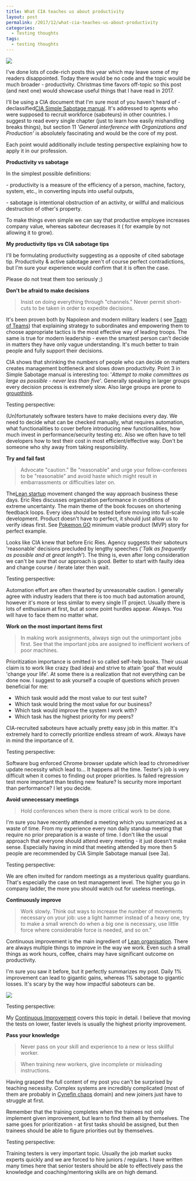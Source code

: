 ```yaml
---
title: What CIA teaches us about productivity
layout: post
permalink: /2017/12/what-cia-teaches-us-about-productivity
categories:
  - Testing thoughts
tags:
  - testing thoughts 
---
```


![](/images/blog/declassified.jpg)

I've done lots of code-rich posts this year which may leave some of my readers disappointed. Today there would be no
code and the topic would be much broader - productivity. Christmas time favors off-topic so this post (and next one)
would showcase useful things that I have read in 2017.

I'll be using a CIA document that I'm sure most of you haven't heard of -
declassified[CIA Simple Sabotage manual](https://www.cia.gov/news-information/featured-story-archive/2012-featured-story-archive/CleanedUOSSSimpleSabotage_sm.pdf).
It's addressed to agents who were supposed to recruit workforce (saboteurs) in other countries. I suggest to read every
single chapter (just to learn how easily mishandling breaks things), but section 11 _'General interference with
Organizations and Production'_ is absolutely fascinating and would be the core of my post.

Each point would additionally include testing perspective explaining how to apply it in our profession.

**Productivity vs sabotage**

In the simplest possible definitions:

\- productivity is a measure of the efficiency of a person, machine, factory, system, etc., in converting inputs into
useful outputs,

\- sabotage is intentional obstruction of an activity, or willful and malicious destruction of other's property.

To make things even simple we can say that productive employee increases company value, whereas saboteur decreases it (
for example by not allowing it to grow).

**My productivity tips vs CIA sabotage tips**

I'll be formulating productivity suggesting as a opposite of cited sabotage tip. Productivity & active sabotage aren't
of course perfect contradictions, but I'm sure your experience would confirm that it is often the case.

Please do not treat them too seriously ;)

**Don't be afraid to make decisions**

> Insist on doing everything through "channels." Never permit short-cuts to be taken in order to expedite decisions.

It's been proven both by Napoleon and modern military leaders (
see [Team of Teams](https://www.amazon.com/Team-Teams-Rules-Engagement-Complex/dp/1591847486)) that explaining strategy
to subordinates and empowering them to choose appropriate tactics is the most effective way of leading troops. The same
is true for modern leadership - even the smartest person can't decide in matters they have only vague understanding.
It's much better to train people and fully support their decisions.

CIA shows that shrinking the numbers of people who can decide on matters creates management bottleneck and slows down
productivity. Point 3 in Simple Sabotage manual is interesting too: '_Attempt to make committees as large as possible -
never less than five_'. Generally speaking in larger groups every decision process is extremely slow. Also large groups
are prone to [groupthink](http://www.psysr.org/about/pubs_resources/groupthink%20overview.htm).

Testing perspective:

(Un)fortunately software testers have to make decisions every day. We need to decide what can be checked manually, what
requires automation, what functionalities to cover before introducing new functionalities, how much invest in
performance/security testing etc. Also we often have to tell developers how to test their cost in most
efficient/effective way. Don't be someone who shy away from taking responsibility.

**Try and fail fast**

> Advocate "caution." Be "reasonable" and urge your fellow-conferees to be "reasonable" and avoid haste which might
> result in embarrassments or difficulties later on.

The[Lean startup](https://www.amazon.com/Lean-Startup-Entrepreneurs-Continuous-Innovation/dp/0307887898) movement
changed the way approach business these days. Eric Ries discusses organization performance in conditions of extreme
uncertainty. The main theme of the book focuses on shortening feedback loops. Every idea should be tested before moving
into full-scale development. Product doesn't have to perfect, it should just allow us to verify ideas first.
See [Pokemon GO](https://www.itx.com/ITX-Blog/Article/408/Pokemon-GO-is-a-Minimal-Viable-Product) minimum viable
product (MVP) story for perfect example.

Looks like CIA knew that before Eric Ries. Agency suggests their saboteurs 'reasonable' decisions precluded by lengthy
speeches ('_Talk as frequently as possible and at great length_'). The thing is, even after long consideration we can't
be sure that our approach is good. Better to start with faulty idea and change course / iterate later then wait.

Testing perspective:

Automation effort are often thwarted by unreasonable caution. I generally agree with industry leaders that there is too
much bad automation around, however it's more or less similar to every single IT project. Usually there is lots of
enthusiasm at first, but at some point hurdles appear. Always. You will have to face them no matter what.

**Work on the most important items first**

> In making work assignments, always sign out the unimportant jobs first. See that the important jobs are assigned to
> inefficient workers of poor machines.

Prioritization importance is omitted in so called self-help books. Their usual claim is to work like crazy (bad idea)
and strive to attain 'goal' that would 'change your life'. At some there is a realization that not everything can be
done now. I suggest to ask yourself a couple of questions which proven beneficial for me:

- Which task would add the most value to our test suite?
- Which task would bring the most value for our business?
- Which task would improve the system I work with?
- Which task has the highest priority for my peers?

CIA-recruited saboteurs have actually pretty easy job in this matter. It's extremely hard to correctly prioritize
endless stream of work. Always have in mind the importance of it.

Testing perspective:

Software bug enforced Chrome browser update which lead to chromedriver update necessity which lead to... It happens all
the time. Tester's job is very difficult when it comes to finding out proper priorities. Is failed regression test more
important than testing new feature? Is security more important than performance? I let you decide.

**Avoid unnecessary meetings**

> Hold conferences when there is more critical work to be done.

I'm sure you have recently attended a meeting which you summarized as a waste of time. From my experience every non
daily standup meeting that require no prior preparation is a waste of time. I don't like the usual approach that
everyone should attend every meeting - it just doesn't make sense. Especially having in mind that meeting attended by
more then 5 people are recommended by CIA Simple Sabotage manual (see 3a).

Testing perspective:

We are often invited for random meetings as a mysterious quality guardians. That's especially the case on test
management level. The higher you go in company ladder, the more you should watch out for useless meetings.

**Continuously improve**

> Work slowly. Think out ways to increase the number of movements necessary on your job: use a light hammer instead of a
> heavy one, try to make a small wrench do when a big one is necessary, use little force where considerable force is
> needed, and so on."

Continuous improvement is the main ingredient
of [Lean organisation](https://leankit.com/learn/kanban/continuous-improvement/). There are always multiple things to
improve in the way we work. Even such a small things as work hours, coffee, chairs may have significant outcome on
productivity.

I'm sure you saw it before, but it perfectly summarizes my post. Daily 1% improvement can lead to gigantic gains,
whereas 1% sabotage to gigantic losses. It's scary by the way how impactful saboteurs can be.

![](/images/blog/Nr1R3e5.png)

Testing perspective:

My [Continuous Improvement](http://www.awesome-testing.com/2017/01/testops-4-continuous-improvement.html) covers this
topic in detail. I believe that moving the tests on lower, faster levels is usually the highest priority improvement.

**Pass your knowledge**

> Never pass on your skill and experience to a new or less skillful worker.

> When training new workers, give incomplete or misleading instructions.

Having grasped the full content of my post you can't be surprised by teaching necessity. Complex systems are incredibly
complicated (most of them are probably in [Cynefin chaos](https://en.wikipedia.org/wiki/Cynefin_framework) domain) and
new joiners just have to struggle at first.

Remember that the training completes when the trainees not only implement given improvement, but learn to find them all
by themselves. The same goes for prioritization - at first tasks should be assigned, but then trainees should be able to
figure priorities out by themselves.

Testing perspective:

Training testers is very important topic. Usually the job market sucks experts quickly and we are forced to hire
juniors / regulars. I have written many times here that senior testers should be able to effectively pass the knowledge
and coaching/mentoring skills are on high demand.
